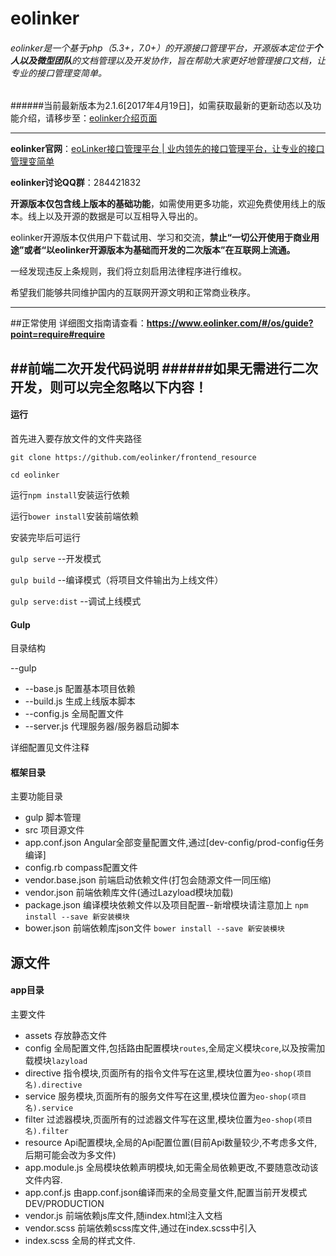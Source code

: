 ﻿# eolinker

###### eolinker是一个基于php（5.3+，7.0+）的开源接口管理平台，开源版本定位于**个人以及微型团队**的文档管理以及开发协作，旨在帮助大家更好地管理接口文档，让专业的接口管理变简单。

######当前最新版本为2.1.6[2017年4月19日]，如需获取最新的更新动态以及功能介绍，请移步至：[eolinker介绍页面](https://www.eolinker.com/#/os/download "eolinker介绍页面")

---

**eolinker官网**：[eoLinker接口管理平台 | 业内领先的接口管理平台，让专业的接口管理变简单](https://www.eolinker.com "eoLinker接口管理平台 | 业内领先的接口管理平台，让专业的接口管理变简单")

**eolinker讨论QQ群**：284421832

**开源版本仅包含线上版本的基础功能**，如需使用更多功能，欢迎免费使用线上的版本。线上以及开源的数据是可以互相导入导出的。

eolinker开源版本仅供用户下载试用、学习和交流，**禁止“一切公开使用于商业用途”或者“以eolinker开源版本为基础而开发的二次版本”在互联网上流通。**

一经发现违反上条规则，我们将立刻启用法律程序进行维权。

希望我们能够共同维护国内的互联网开源文明和正常商业秩序。

---

##正常使用
详细图文指南请查看：**https://www.eolinker.com/#/os/guide?point=require#require**


##前端二次开发代码说明
######如果无需进行二次开发，则可以完全忽略以下内容！
---
#### 运行
首先进入要存放文件的文件夹路径

`git clone https://github.com/eolinker/frontend_resource`

`cd eolinker`

运行`npm install`安装运行依赖

运行`bower install`安装前端依赖

安装完毕后可运行

`gulp serve` --开发模式

`gulp build` --编译模式（将项目文件输出为上线文件）

`gulp serve:dist` --调试上线模式

#### Gulp

目录结构

--gulp

* --base.js    配置基本项目依赖
* --build.js   生成上线版本脚本
* --config.js  全局配置文件
* --server.js  代理服务器/服务器启动脚本

详细配置见文件注释

#### 框架目录

主要功能目录

* gulp 脚本管理
* src  项目源文件
* app.conf.json  Angular全部变量配置文件,通过[dev-config/prod-config任务编译]
* config.rb compass配置文件
* vendor.base.json 前端启动依赖文件(打包会随源文件一同压缩)
* vendor.json  前端依赖库文件(通过Lazyload模块加载)
* package.json 编译模块依赖文件以及项目配置--新增模块请注意加上 `npm install --save 新安装模块`
* bower.json 前端依赖库json文件 `bower install --save 新安装模块`

## 源文件

#### app目录

主要文件

* assets 存放静态文件
* config 全局配置文件,包括路由配置模块`routes`,全局定义模块`core`,以及按需加载模块`lazyload`
* directive 指令模块,页面所有的指令文件写在这里,模块位置为`eo-shop(项目名).directive`
* service 服务模块,页面所有的服务文件写在这里,模块位置为`eo-shop(项目名).service`
* filter 过滤器模块,页面所有的过滤器文件写在这里,模块位置为`eo-shop(项目名).filter`
* resource Api配置模块,全局的Api配置位置(目前Api数量较少,不考虑多文件,后期可能会改为多文件)
* app.module.js 全局模块依赖声明模块,如无需全局依赖更改,不要随意改动该文件内容.
* app.conf.js 由app.conf.json编译而来的全局变量文件,配置当前开发模式DEV/PRODUCTION
* vendor.js 前端依赖js库文件,随index.html注入文档
* vendor.scss 前端依赖scss库文件,通过在index.scss中引入
* index.scss 全局的样式文件.

